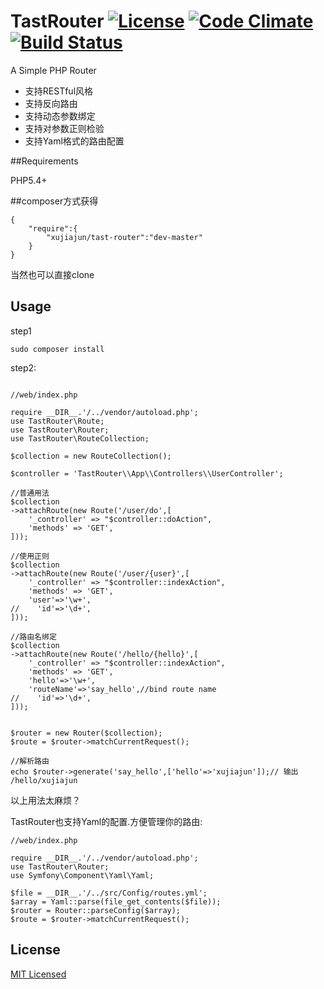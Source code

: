 # TastRouter  [![License](https://poser.pugx.org/xujiajun/tast-router/license)](https://packagist.org/packages/xujiajun/tast-router) [![Code Climate](https://codeclimate.com/github/xujiajun/tast-router/badges/gpa.svg)](https://codeclimate.com/github/xujiajun/tast-router) [![Build Status](https://travis-ci.org/xujiajun/tast-router.svg?branch=master)](https://travis-ci.org/xujiajun/tast-router)

A Simple PHP Router

* 支持RESTful风格
* 支持反向路由
* 支持动态参数绑定
* 支持对参数正则检验
* 支持Yaml格式的路由配置

##Requirements

  PHP5.4+

##composer方式获得

```
{
    "require":{
        "xujiajun/tast-router":"dev-master"
    }
}

```
当然也可以直接clone

## Usage

step1
```
sudo composer install
```

step2:
```

//web/index.php

require __DIR__.'/../vendor/autoload.php';
use TastRouter\Route;
use TastRouter\Router;
use TastRouter\RouteCollection;

$collection = new RouteCollection();

$controller = 'TastRouter\\App\\Controllers\\UserController';

//普通用法
$collection
->attachRoute(new Route('/user/do',[
    '_controller' => "$controller::doAction",
    'methods' => 'GET',
]));

//使用正则
$collection
->attachRoute(new Route('/user/{user}',[
    '_controller' => "$controller::indexAction",
    'methods' => 'GET',
    'user'=>'\w+',
//    'id'=>'\d+',
]));

//路由名绑定
$collection
->attachRoute(new Route('/hello/{hello}',[
    '_controller' => "$controller::indexAction",
    'methods' => 'GET',
    'hello'=>'\w+',
    'routeName'=>'say_hello',//bind route name
//    'id'=>'\d+',
]));


$router = new Router($collection);
$route = $router->matchCurrentRequest();

//解析路由
echo $router->generate('say_hello',['hello'=>'xujiajun']);// 输出 /hello/xujiajun

```
以上用法太麻烦？

TastRouter也支持Yaml的配置.方便管理你的路由:

```
//web/index.php

require __DIR__.'/../vendor/autoload.php';
use TastRouter\Router;
use Symfony\Component\Yaml\Yaml;

$file = __DIR__.'/../src/Config/routes.yml';
$array = Yaml::parse(file_get_contents($file));
$router = Router::parseConfig($array);
$route = $router->matchCurrentRequest();

```

## License
[MIT Licensed](http://www.opensource.org/licenses/MIT)
